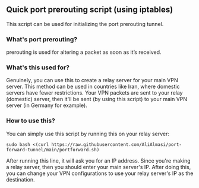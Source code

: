 ## Quick port prerouting script (using iptables)

This script can be used for initializing the port prerouting tunnel.

### What's port prerouting?

prerouting is used for altering a packet as soon as it’s received.

### What's this used for?

Genuinely, you can use this to create a relay server for your main VPN server. This method can be used in countries like Iran, where domestic servers have fewer restrictions. Your VPN packets are sent to your relay (domestic) server, then it'll be sent (by using this script) to your main VPN server (in Germany for example).

### How to use this?

You can simply use this script by running this on your relay server:

```plaintext
sudo bash <(curl https://raw.githubusercontent.com/AliAlmasi/port-forward-tunnel/main/portforward.sh)
```

After running this line, it will ask you for an IP address. Since you're making a relay server, then you should enter your main server's IP. After doing this, you can change your VPN configurations to use your relay server's IP as the destination.
